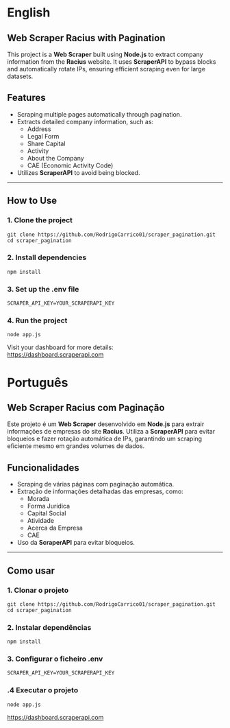 # English

## Web Scraper Racius with Pagination

This project is a **Web Scraper** built using **Node.js** to extract company information from the **Racius** website. It uses **ScraperAPI** to bypass blocks and automatically rotate IPs, ensuring efficient scraping even for large datasets.

## Features
- Scraping multiple pages automatically through pagination.
- Extracts detailed company information, such as:
  - Address
  - Legal Form
  - Share Capital
  - Activity
  - About the Company
  - CAE (Economic Activity Code)
- Utilizes **ScraperAPI** to avoid being blocked.

---

## How to Use

### 1. **Clone the project**

``git clone https://github.com/RodrigoCarrico01/scraper_pagination.git``  
``cd scraper_pagination``

### 2. **Install dependencies**

``npm install``

### 3. **Set up the .env file**

``SCRAPER_API_KEY=YOUR_SCRAPERAPI_KEY``

### 4. **Run the project**

``node app.js``

Visit your dashboard for more details:  
https://dashboard.scraperapi.com


# Português

## Web Scraper Racius com Paginação

Este projeto é um **Web Scraper** desenvolvido em **Node.js** para extrair informações de empresas do site **Racius**. Utiliza a **ScraperAPI** para evitar bloqueios e fazer rotação automática de IPs, garantindo um scraping eficiente mesmo em grandes volumes de dados.

## Funcionalidades
- Scraping de várias páginas com paginação automática.
- Extração de informações detalhadas das empresas, como:
  - Morada
  - Forma Jurídica
  - Capital Social
  - Atividade
  - Acerca da Empresa
  - CAE
- Uso da **ScraperAPI** para evitar bloqueios.

---

##  Como usar

### 1. **Clonar o projeto**

``git clone https://github.com/RodrigoCarrico01/scraper_pagination.git``
``cd scraper_pagination``

### 2. **Instalar dependências**

``npm install``

### 3. **Configurar o ficheiro .env**

``SCRAPER_API_KEY=YOUR_SCRAPERAPI_KEY``

### .4 **Executar o projeto**

``node app.js``

https://dashboard.scraperapi.com



